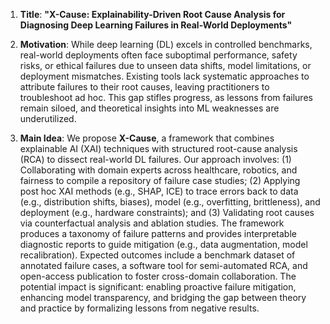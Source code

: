 1. **Title**: **"X-Cause: Explainability-Driven Root Cause Analysis for Diagnosing Deep Learning Failures in Real-World Deployments"**  

2. **Motivation**: While deep learning (DL) excels in controlled benchmarks, real-world deployments often face suboptimal performance, safety risks, or ethical failures due to unseen data shifts, model limitations, or deployment mismatches. Existing tools lack systematic approaches to attribute failures to their root causes, leaving practitioners to troubleshoot ad hoc. This gap stifles progress, as lessons from failures remain siloed, and theoretical insights into ML weaknesses are underutilized.  

3. **Main Idea**: We propose **X-Cause**, a framework that combines explainable AI (XAI) techniques with structured root-cause analysis (RCA) to dissect real-world DL failures. Our approach involves: (1) Collaborating with domain experts across healthcare, robotics, and fairness to compile a repository of failure case studies; (2) Applying post hoc XAI methods (e.g., SHAP, ICE) to trace errors back to data (e.g., distribution shifts, biases), model (e.g., overfitting, brittleness), and deployment (e.g., hardware constraints); and (3) Validating root causes via counterfactual analysis and ablation studies. The framework produces a taxonomy of failure patterns and provides interpretable diagnostic reports to guide mitigation (e.g., data augmentation, model recalibration). Expected outcomes include a benchmark dataset of annotated failure cases, a software tool for semi-automated RCA, and open-access publication to foster cross-domain collaboration. The potential impact is significant: enabling proactive failure mitigation, enhancing model transparency, and bridging the gap between theory and practice by formalizing lessons from negative results.